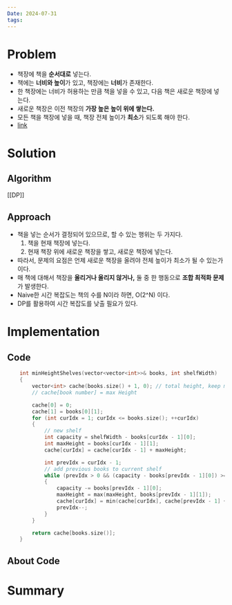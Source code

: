 ```yaml
---
Date: 2024-07-31
tags:
---
```

# Problem
- 책장에 책을 **순서대로** 넣는다.
- 책에는 **너비와 높이**가 있고, 책장에는 **너비**가 존재한다.
- 한 책장에는 너비가 허용하는 만큼 책을 넣을 수 있고, 다음 책은 새로운 책장에 넣는다.
- 새로운 책장은 이전 책장의 **가장 높은 높이 위에 쌓는다.**
- 모든 책을 책장에 넣을 때, 책장 전체 높이가 **최소**가 되도록 해야 한다.
- [link](https://leetcode.com/problems/filling-bookcase-shelves/description/?envType=daily-question&envId=2024-07-31)
# Solution

## Algorithm
[[DP]]
## Approach
- 책을 넣는 순서가 결정되어 있으므로, 할 수 있는 행위는 두 가지다.
	1. 책을 현재 책장에 넣는다. 
	2. 현재 책장 위에 새로운 책장을 쌓고, 새로운 책장에 넣는다.
- 따라서, 문제의 요점은 언제 새로운 책장을 올려야 전체 높이가 최소가 될 수 있는가 이다.
- 매 책에 대해서 책장을 **올리거나 올리지 않거나,** 둘 중 한 행동으로 **조합 최적화 문제**가 발생한다.
- Naive한 시간 복잡도는 책의 수를 N이라 하면, O(2^N) 이다.
- DP를 활용하여 시간 복잡도를 낮출 필요가 있다.

# Implementation

## Code

``` C++
	int minHeightShelves(vector<vector<int>>& books, int shelfWidth)
	{
        vector<int> cache(books.size() + 1, 0); // total height, keep minimum
        // cache[book number] = max Height

        cache[0] = 0;
        cache[1] = books[0][1];
        for (int curIdx = 1; curIdx <= books.size(); ++curIdx)  
        {
	        // new shelf
            int capacity = shelfWidth - books[curIdx - 1][0];
            int maxHeight = books[curIdx - 1][1];
            cache[curIdx] = cache[curIdx - 1] + maxHeight;

            int prevIdx = curIdx - 1;
            // add previous books to current shelf
            while (prevIdx > 0 && (capacity - books[prevIdx - 1][0]) >= 0)
            {
                capacity -= books[prevIdx - 1][0];
                maxHeight = max(maxHeight, books[prevIdx - 1][1]);
                cache[curIdx] = min(cache[curIdx], cache[prevIdx - 1] + maxHeight);
                prevIdx--;
            }
        }

        return cache[books.size()];
	}
```

## About Code

# Summary